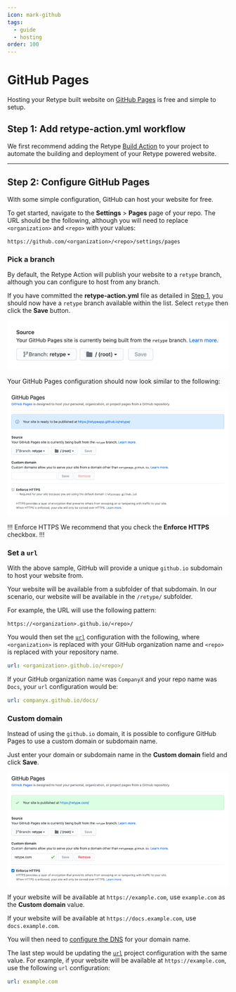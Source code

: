 ```yaml
---
icon: mark-github
tags:
  - guide
  - hosting
order: 100
---
```

# GitHub Pages

Hosting your Retype built website on [GitHub Pages](https://pages.github.com/) is free and simple to setup.

## Step 1: Add **retype-action.yml** workflow

We first recommend adding the Retype [Build Action](/guides/github-actions.md) to your project to automate the building and deployment of your Retype powered website.

---

## Step 2: Configure GitHub Pages

With some simple configuration, GitHub can host your website for free.

To get started, navigate to the **Settings** > **Pages** page of your repo. The URL should be the following, although you will need to replace `<organization>` and `<repo>` with your values:

```
https://github.com/<organization>/<repo>/settings/pages
```

### Pick a branch

By default, the Retype Action will publish your website to a `retype` branch, although you can configure to host from any branch.

If you have committed the **retype-action.yml** file as detailed in [Step 1](#step-1-add-retype-actionyml-workflow), you should now have a `retype` branch available within the list. Select `retype` then click the **Save** button.

![](/static/github-actions-configure-branch.png)

Your GitHub Pages configuration should now look similar to the following:

![](/static/github-actions-enable-pages.png)

!!! Enforce HTTPS
We recommend that you check the **Enforce HTTPS** checkbox.
!!!

### Set a `url`

With the above sample, GitHub will provide a unique `github.io` subdomain to host your website from.

Your website will be available from a subfolder of that subdomain. In our scenario, our website will be available in the `/retype/` subfolder.

For example, the URL will use the following pattern:

```
https://<organization>.github.io/<repo>/
```

You would then set the [`url`](/configuration/project.md#url) configuration with the following, where `<organization>` is replaced with your GitHub organization name and `<repo>` is replaced with your repository name.

```yml
url: <organization>.github.io/<repo>/
```

If your GitHub organization name was `CompanyX` and your repo name was `Docs`, your `url` configuration would be:

```yml
url: companyx.github.io/docs/
```

### Custom domain

Instead of using the `github.io` domain, it is possible to configure GitHub Pages to use a custom domain or subdomain name.

Just enter your domain or subdomain name in the **Custom domain** field and click **Save**.

![](/static/github-actions-configure-custom-domain.png)

If your website will be available at `https://example.com`, use `example.com` as the **Custom domain** value.

If your website will be available at `https://docs.example.com`, use `docs.example.com`.

You will then need to [configure the DNS](https://docs.github.com/articles/using-a-custom-domain-with-github-pages/) for your domain name.

The last step would be updating the [`url`](/configuration/project.md#url) project configuration with the same value. For example, if your website will be available at `https://example.com`, use the following `url` configuration:

```yml
url: example.com
```
